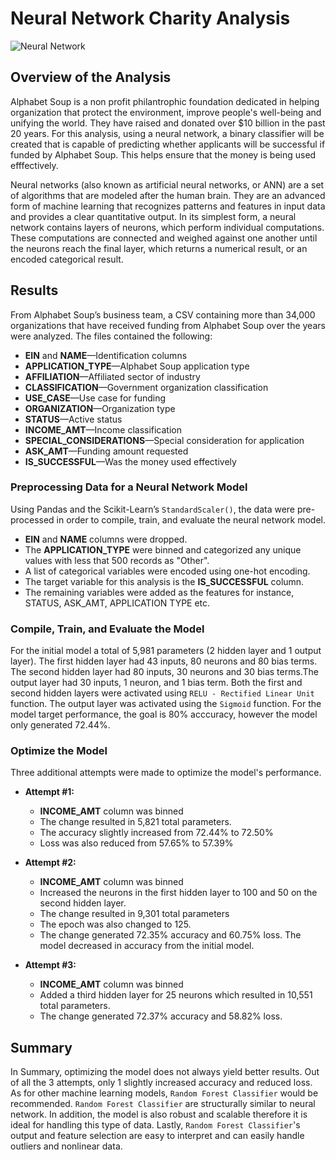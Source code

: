 # Neural Network Charity Analysis

![Neural Network](https://d2r55xnwy6nx47.cloudfront.net/uploads/2022/02/SCALING_NETS_2880x1620_Lede.svg)

## Overview of the Analysis

Alphabet Soup is a non profit philantrophic foundation dedicated in helping organization that protect the environment, improve people's well-being and unifying the world. They have raised and donated over $10 billion in the past 20 years. For this analysis, using a neural network, a binary classifier will be created that is capable of predicting whether applicants will be successful if funded by Alphabet Soup. This helps ensure that the money is being used efffectively. 

Neural networks (also known as artificial neural networks, or ANN) are a set of algorithms that are modeled after the human brain. They are an advanced form of machine learning that recognizes patterns and features in input data and provides a clear quantitative output. In its simplest form, a neural network contains layers of neurons, which perform individual computations. These computations are connected and weighed against one another until the neurons reach the final layer, which returns a numerical result, or an encoded categorical result.

## Results
From Alphabet Soup’s business team, a CSV containing more than 34,000 organizations that have received funding from Alphabet Soup over the years were analyzed. The files contained the following: 

* **EIN** and **NAME**—Identification columns
* **APPLICATION_TYPE**—Alphabet Soup application type
* **AFFILIATION**—Affiliated sector of industry
* **CLASSIFICATION**—Government organization classification
* **USE_CASE**—Use case for funding
* **ORGANIZATION**—Organization type
* **STATUS**—Active status
* **INCOME_AMT**—Income classification
* **SPECIAL_CONSIDERATIONS**—Special consideration for application
* **ASK_AMT**—Funding amount requested
* **IS_SUCCESSFUL**—Was the money used effectively

### Preprocessing Data for a Neural Network Model
Using Pandas and the Scikit-Learn’s `StandardScaler()`, the data were pre-processed in order to compile, train, and evaluate the neural network model. 

* **EIN** and **NAME** columns were dropped.
* The **APPLICATION_TYPE** were binned and categorized any unique values with less that 500 records as "Other".  
* A list of categorical variables were encoded using one-hot encoding.
* The target variable for this analysis is the **IS_SUCCESSFUL** column.
* The remaining variables were added as the features for instance, STATUS, ASK_AMT, APPLICATION TYPE etc.

### Compile, Train, and Evaluate the Model
For the initial model a total of 5,981 parameters (2 hidden layer and 1 output layer). The first hidden layer had 43 inputs, 80 neurons and 80 bias terms. The second hidden layer had 80 inputs, 30 neurons and 30 bias terms.The output layer had 30 inputs, 1 neuron, and 1 bias term. Both the first and second hidden layers were activated using `RELU - Rectified Linear Unit` function. The output layer was activated using the `Sigmoid` function. For the model target performance, the goal is 80% acccuracy, however the model only generated 72.44%.

### Optimize the Model

Three additional attempts were made to optimize the model's performance.

 * **Attempt #1:**
    * **INCOME_AMT** column was binned
    * The change resulted in 5,821 total parameters. 
    * The accuracy slightly increased from 72.44% to 72.50%
    * Loss was also reduced from 57.65% to 57.39%


* **Attempt #2:**
    * **INCOME_AMT** column was binned
    * Increased the neurons in the first hidden layer to 100 and 50 on the second hidden layer.
    * The change resulted in 9,301 total parameters
    * The epoch was also changed to 125.
    * The change generated 72.35% accuracy and 60.75% loss. The model decreased in accuracy from the initial model.


 * **Attempt #3:**
    * **INCOME_AMT** column was binned
    * Added a third hidden layer for 25 neurons which resulted in 10,551 total parameters. 
    * The change generated 72.37% accuracy and 58.82% loss.


## Summary
In Summary, optimizing the model does not always yield better results. Out of all the 3 attempts, only 1 slightly increased accuracy and reduced loss. As for other machine learning models, `Random Forest Classifier` would be recommended. `Random Forest Classifier` are structurally similar to neural network. In addition, the model is also robust and scalable therefore it is ideal for handling this type of data. Lastly, `Random Forest Classifier`'s output and feature selection are easy to interpret and can easily handle outliers and nonlinear data.






